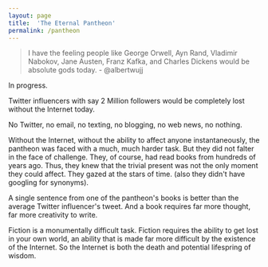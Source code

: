 ```yaml
---
layout: page
title:  'The Eternal Pantheon'
permalink: /pantheon
---
```


> I have the feeling people like George Orwell, Ayn Rand, Vladimir Nabokov, Jane Austen, Franz Kafka, and Charles Dickens would be absolute gods today. - @albertwujj

In progress.

Twitter influencers with say 2 Million followers would be completely lost without the Internet today.

No Twitter, no email, no texting, no blogging, no web news, no nothing.

Without the Internet, without the ability to affect anyone instantaneously, the pantheon was faced with a much, much harder task. But they did not falter in the face of challenge. They, of course, had read books from hundreds of years ago. Thus, they knew that the trivial present was not the only moment they could affect. They gazed at the stars of time. (also they didn't have googling for synonyms).

A single sentence from one of the pantheon's books is better than the average Twitter influencer's tweet. And a book requires far more thought, far more creativity to write.

Fiction is a monumentally difficult task. Fiction requires the ability to get lost in your own world, an ability that is made far more difficult by the existence of the Internet. So the Internet is both the death and potential lifespring of wisdom.
